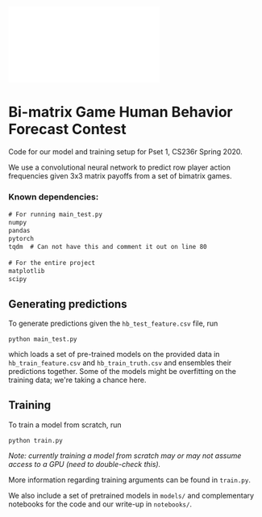 ![Attention Payoffs](./writeup/grad-cam.pdf?raw=true "Grad-CAM of Payoff Matrices")

# Bi-matrix Game Human Behavior Forecast Contest

Code for our model and training setup for Pset 1, CS236r Spring 2020.

We use a convolutional neural network to predict row player action frequencies given 3x3 matrix payoffs from a set of bimatrix games.

### Known dependencies:
```
# For running main_test.py
numpy
pandas
pytorch
tqdm  # Can not have this and comment it out on line 80

# For the entire project
matplotlib
scipy
```

## Generating predictions
To generate predictions given the `hb_test_feature.csv` file, run
```
python main_test.py
```
which loads a set of pre-trained models on the provided data in `hb_train_feature.csv` and `hb_train_truth.csv` and ensembles their predictions together. Some of the models might be overfitting on the training data; we're taking a chance here.

## Training
To train a model from scratch, run
```
python train.py 
```
*Note: currently training a model from scratch may or may not assume access to a GPU (need to double-check this).*  

More information regarding training arguments can be found in `train.py`.  

We also include a set of pretrained models in `models/` and complementary notebooks for the code and our write-up in `notebooks/`.


